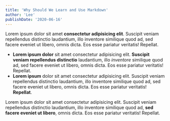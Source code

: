 ```yaml
---
title: 'Why Should We Learn and Use Markdown'
author: 'Lee'
publishDate: '2020-06-16'
---
```


Lorem ipsum dolor sit amet **consectetur adipisicing elit**. Suscipit veniam repellendus distinctio laudantium, illo inventore similique quod ad, sed facere eveniet ut libero, omnis dicta. Eos esse pariatur veritatis! Repellat.

- **Lorem ipsum dolor** sit amet consectetur adipisicing elit. **Suscipit veniam repellendus distinctio** laudantium, illo _inventore_ similique quod ad, sed facere eveniet ut libero, omnis dicta. Eos esse pariatur veritatis! Repellat.
- **Lorem ipsum** dolor sit amet consectetur adipisicing elit. Suscipit veniam repellendus distinctio laudantium, illo inventore similique quod ad, sed facere eveniet ut libero, omnis dicta. Eos esse pariatur veritatis! **Repellat**.

Lorem ipsum dolor sit amet consectetur adipisicing elit. Suscipit veniam repellendus distinctio laudantium, illo inventore similique quod ad, __sed facere eveniet ut libero__, omnis dicta. Eos esse pariatur veritatis! Repellat.